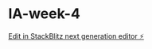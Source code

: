 # IA-week-4

[Edit in StackBlitz next generation editor ⚡️](https://stackblitz.com/~/github.com/SieuJS/IA-week-4)